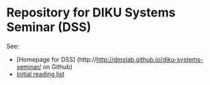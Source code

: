 # Repository for DIKU Systems Seminar (DSS)

See:

* [Homepage for DSS] (http://http://dmslab.github.io/diku-systems-seminar/ on Github) 
* [Initial reading list](reading-list.txt)
